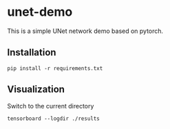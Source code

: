 # unet-demo

This is a simple UNet network demo based on pytorch.


## Installation

```
pip install -r requirements.txt
```


## Visualization

Switch to the current directory
```
tensorboard --logdir ./results
```
